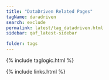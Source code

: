 ```yaml
---
title: "DataDriven Related Pages"
tagName: daradriven
search: exclude
permalink: latest/tag_datadriven.html
sidebar: qaf_latest-sidebar

folder: tags
---
```

{% include taglogic.html %}

{% include links.html %}
